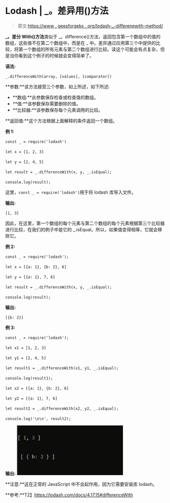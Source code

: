 # Lodash | _。差异用()方法

> 原文:[https://www . geesforgeks . org/lodash-_-differenewith-method/](https://www.geeksforgeeks.org/lodash-_-differencewith-method/)

**_。差分 With()方法**类似于 _。difference()方法，返回包含第一个数组中的值的数组，这些值不在第二个数组中，而是在 _ 中。差异通过应用第三个中提供的比较，将第一个数组的所有元素与第二个数组进行比较。读这个可能会有点复杂，但是当你看到这个例子的时候就会变得简单了。

**语法:**

```
_.differenceWith(array, [values], [comparator])
```

**参数:**该方法接受三个参数，如上所述，如下所述:

*   **数组:**此参数保存检查或检查值的数组。
*   **值:**该参数保存需要删除的值。
*   **比较器:**该参数保存每个元素调用的比较。

**返回值:**这个方法根据上面解释的条件返回一个数组。

**例 1:**

```
const _ = require('lodash')

let x = [1, 2, 3]

let y = [2, 4, 5]

let result = _.differenceWith(x, y, _.isEqual);

console.log(result);
```

这里，`const _ = require('lodash')`用于将 lodash 库导入文件。

**输出:**

```
[1, 3]
```

因此，在这里，第一个数组的每个元素与第二个数组的每个元素根据第三个比较器进行比较，在我们的例子中是它的 _.isEqual。所以，如果值变得相等，它就会移除它。

**例 2:**

```
const _ = require('lodash');

let x = [{a: 1}, {b: 2}, 6]

let y = [{a: 1}, 7, 6]

let result = _.differenceWith(x, y, _.isEqual);

console.log(result);
```

**输出:**

```
[{b: 2}]

```

**例 3:**

```
const _ = require('lodash');

let x1 = [1, 2, 3]

let y1 = [2, 4, 5]

let result1 = _.differenceWith(x1, y1, _.isEqual);

console.log(result1);

let x2 = [{a: 1}, {b: 2}, 6]

let y2 = [{a: 1}, 7, 6]

let result2 = _.differenceWith(x2, y2, _.isEqual);

console.log('\n\n', result2);
```

**输出:**
![](img/37a8becdfe9de172f7debc57f6a995ba.png)

**注意:**这在正常的 JavaScript 中不会起作用，因为它需要安装库 lodash。

**参考:**T2】https://lodash.com/docs/4.17.15#differenceWith